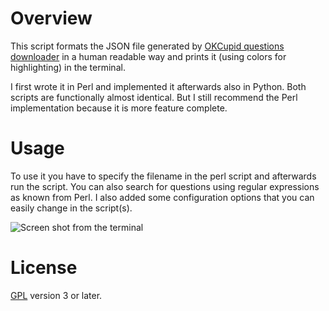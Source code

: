 # Overview
This script formats the JSON file generated by [OKCupid questions downloader][]
in a human readable way and prints it (using colors for highlighting) in the
terminal.

I first wrote it in Perl and implemented it afterwards also in Python. Both
scripts are functionally almost identical.  But I still recommend the Perl
implementation because it is more feature complete.

# Usage
To use it you have to specify the filename in the perl script and afterwards
run the script.  You can also search for questions using regular expressions as
known from Perl. I also added some configuration options that you can easily
change in the script(s).

![Screen shot from the terminal](https://raw.github.com/4Christopher/OKCupid-questions-formater/master/screenshot.png)

[OKCupid questions downloader]: https://github.com/4Christopher/OKCupid-questions-downloader

# License
[GPL](http://www.gnu.org/licenses/gpl.html) version 3 or later.
